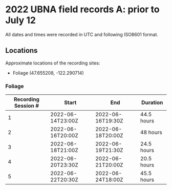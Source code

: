 # 2022 UBNA field records A: prior to July 12

All dates and times were recorded in UTC and following ISO8601 format.

## Locations

Approximate locations of the recording sites:
- Foliage (47.655208, -122.290714)

### Foliage

Recording Session # | Start | End | Duration
--------------------|-------|-----|---------
1 | 2022-06-14T23:00Z | 2022-06-16T19:30Z | 44.5 hours
2 | 2022-06-16T20:00Z | 2022-06-18T20:00Z | 48 hours
3 | 2022-06-18T21:00Z | 2022-06-19T21:30Z | 24.5 hours
4 | 2022-06-20T23:30Z | 2022-06-21T20:00Z | 20.5 hours
5 | 2022-06-22T20:30Z | 2022-06-24T18:00Z | 45.5 hours
